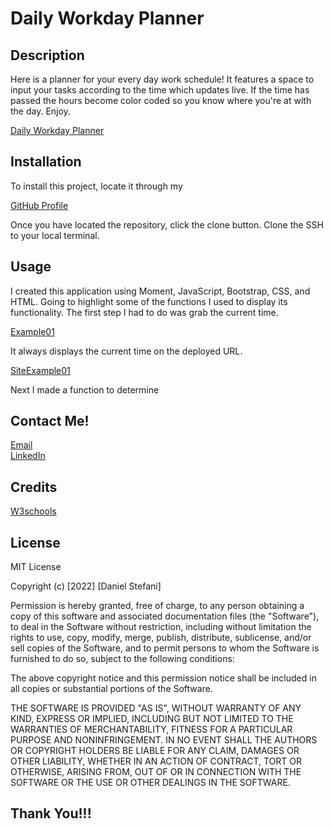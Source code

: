 # Daily Workday Planner

## Description

Here is a planner for your every day work schedule! It features a space to input your tasks according to the time which updates live. If the time has passed the hours become color coded so you know where you're at with the day. Enjoy.

[Daily Workday Planner](https://dstefani86.github.io/daily_workday_planner/)

## Installation

To install this project, locate it through my

[GitHub Profile](https://github.com/DStefani86/)

Once you have located the repository, click the clone button. Clone the SSH to your local terminal.

## Usage

I created this application using Moment, JavaScript, Bootstrap, CSS, and HTML. Going to highlight some of the functions I used to display its functionality. The first step I had to do was grab the current time.

[Example01](./assets/images/Example01.png)

It always displays the current time on the deployed URL.

[SiteExample01](./assets/images/SiteExample01.png)

Next I made a function to determine

## Contact Me!

[Email](stefanibusiness@gmail.com)
<br>
[LinkedIn](https://www.linkedin.com/in/daniel-stefani-b88695238/)
<br>

## Credits

[W3schools](www.w3schools.com)
<br>

## License

MIT License

Copyright (c) [2022] [Daniel Stefani]

Permission is hereby granted, free of charge, to any person obtaining a copy
of this software and associated documentation files (the "Software"), to deal
in the Software without restriction, including without limitation the rights
to use, copy, modify, merge, publish, distribute, sublicense, and/or sell
copies of the Software, and to permit persons to whom the Software is
furnished to do so, subject to the following conditions:

The above copyright notice and this permission notice shall be included in all
copies or substantial portions of the Software.

THE SOFTWARE IS PROVIDED "AS IS", WITHOUT WARRANTY OF ANY KIND, EXPRESS OR
IMPLIED, INCLUDING BUT NOT LIMITED TO THE WARRANTIES OF MERCHANTABILITY,
FITNESS FOR A PARTICULAR PURPOSE AND NONINFRINGEMENT. IN NO EVENT SHALL THE
AUTHORS OR COPYRIGHT HOLDERS BE LIABLE FOR ANY CLAIM, DAMAGES OR OTHER
LIABILITY, WHETHER IN AN ACTION OF CONTRACT, TORT OR OTHERWISE, ARISING FROM,
OUT OF OR IN CONNECTION WITH THE SOFTWARE OR THE USE OR OTHER DEALINGS IN THE
SOFTWARE.

## Thank You!!!
